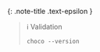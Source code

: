 <!-- _includes/docs/env/chocolatey/ -->

{: .note-title .text-epsilon }
> ℹ️ Validation
>
> ```shell
> choco --version
> ```
